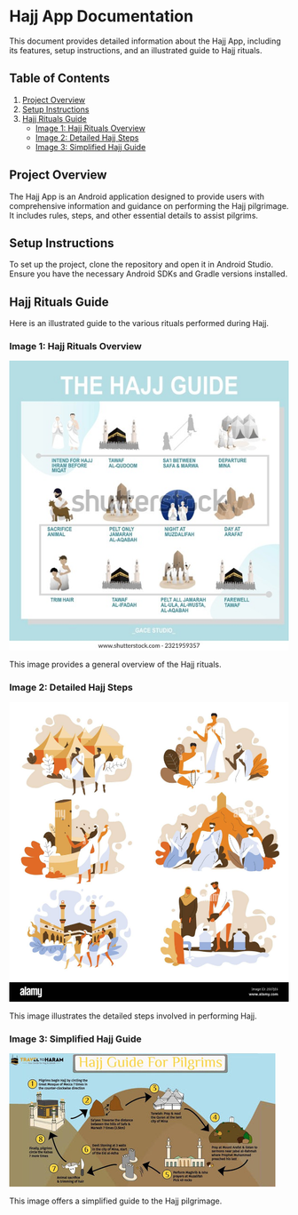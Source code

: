 # Hajj App Documentation

This document provides detailed information about the Hajj App, including its features, setup instructions, and an illustrated guide to Hajj rituals.

## Table of Contents

1.  [Project Overview](#project-overview)
2.  [Setup Instructions](#setup-instructions)
3.  [Hajj Rituals Guide](#hajj-rituals-guide)
    *   [Image 1: Hajj Rituals Overview](#image-1-hajj-rituals-overview)
    *   [Image 2: Detailed Hajj Steps](#image-2-detailed-hajj-steps)
    *   [Image 3: Simplified Hajj Guide](#image-3-simplified-hajj-guide)

## Project Overview

The Hajj App is an Android application designed to provide users with comprehensive information and guidance on performing the Hajj pilgrimage. It includes rules, steps, and other essential details to assist pilgrims.

## Setup Instructions

To set up the project, clone the repository and open it in Android Studio. Ensure you have the necessary Android SDKs and Gradle versions installed.

## Hajj Rituals Guide

Here is an illustrated guide to the various rituals performed during Hajj.

### Image 1: Hajj Rituals Overview

![Hajj Rituals Overview](images/hajj_ritual_1.jpg)

This image provides a general overview of the Hajj rituals.

### Image 2: Detailed Hajj Steps

![Detailed Hajj Steps](images/hajj_ritual_2.jpg)

This image illustrates the detailed steps involved in performing Hajj.

### Image 3: Simplified Hajj Guide

![Simplified Hajj Guide](images/hajj_ritual_3.jpeg)

This image offers a simplified guide to the Hajj pilgrimage.



